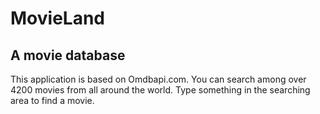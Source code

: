 # MovieLand
## A movie database

This application is based on Omdbapi.com. You can search among over 4200 movies from all around the world. Type something in the searching area to find a movie.